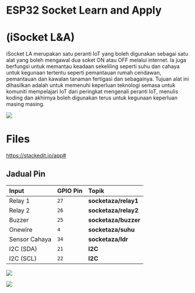 # ESP32 Socket Learn and Apply 
# **(iSocket L&A)**
iSocket LA merupakan satu peranti IoT yang boleh digunakan sebagai satu alat yang boleh mengawal dua soket ON atau OFF melalui internet. Ia juga berfungsi untuk memantau keadaan sekeliling seperti suhu dan cahaya untuk kegunaan tertentu seperti pemantauan rumah cendawan, pemantauan dan kawalan tanaman fertigasi dan sebagainya. Tujuan alat ini dihasilkan adalah untuk memenuhi keperluan teknologi semasa untuk komuniti mempelajari IoT dari peringkat mengenali peranti IoT, menulis koding dan akhirnya boleh digunakan terus untuk kegunaan keperluan masing masing.

**![](https://lh7-rt.googleusercontent.com/docsz/AD_4nXfEE8QBUirltMHEvjYKrpjwSFqfLiHJqxGAvUPaRjy-O_5Bid12vXu0NQ1QAFGKjIu-sN9n_cQcYK5osdg_SvDufTvmqoax1RPWix0T_3W-dYIXU9qkfgTN4T73gsK2wB3EYlXwsJs0MXakbf-L7CaLdwg?key=gF321XNkk4qEa8mGFoWMJQ)**


# Files
https://stackedit.io/app#

## Jadual Pin 



| Input     	|  GPIO Pin     | Topik       | 
| :--------     | :-------      | :------------------    |
| Relay 1   	|  `27`         | **socketaza/relay1**   |
| Relay 2   	|  `26`         | **socketaza/relay2**     |
| Buzzer    	|  `25`         | **socketaza/buzzer**   |
| Onewire   	|  `4`         | **socketaza/suhu** |
|Sensor Cahaya 	|  `34`         | **socketaza/ldr**        |
| I2C (SDA) 	|  `21`         | **I2C**                |
| I2C (SCL) 	|  `22`         | **I2C**                |



**![](https://lh7-rt.googleusercontent.com/docsz/AD_4nXcO_3rQNUf0JTjFn07Wur5Cr9SLSZFAWohKjCqxqkbS2_HmGVcN-SWHE1V9wPuDU43ubb1A5I_1bUcrl9urA1WSraCzae4VzdDXx93KSc6kce-Xjfn2RmhRImlE0dmSpQ8S-CpekxlxYgpgg-_wWTYhmGOB?key=gF321XNkk4qEa8mGFoWMJQ)**


**![](https://lh7-rt.googleusercontent.com/docsz/AD_4nXdwvSAKexeAekehWWJhlGOJSCdVvsKPnOpv9lU-b5MZ1rx91cZfvyiDP4BXisupxILu2CJnCexl-DRkjSvyrafKKxdvpuE-IpY6CGtAfM-I44csFKvx4qJLWZrFn_3-GF061_2-_tj4hmmsK3xVkSqonAU?key=gF321XNkk4qEa8mGFoWMJQ)**
